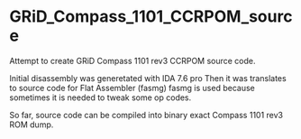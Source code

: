# GRiD_Compass_1101_CCRPOM_source
Attempt to create GRiD Compass 1101 rev3 CCRPOM source code.

Initial disassembly was generetated with IDA 7.6 pro
Then it was translates to source code for Flat Assembler (fasmg)
fasmg is used because sometimes it is needed to tweak some op codes.


So far, source code can be compiled into binary exact Compass 1101 rev3 ROM dump.
